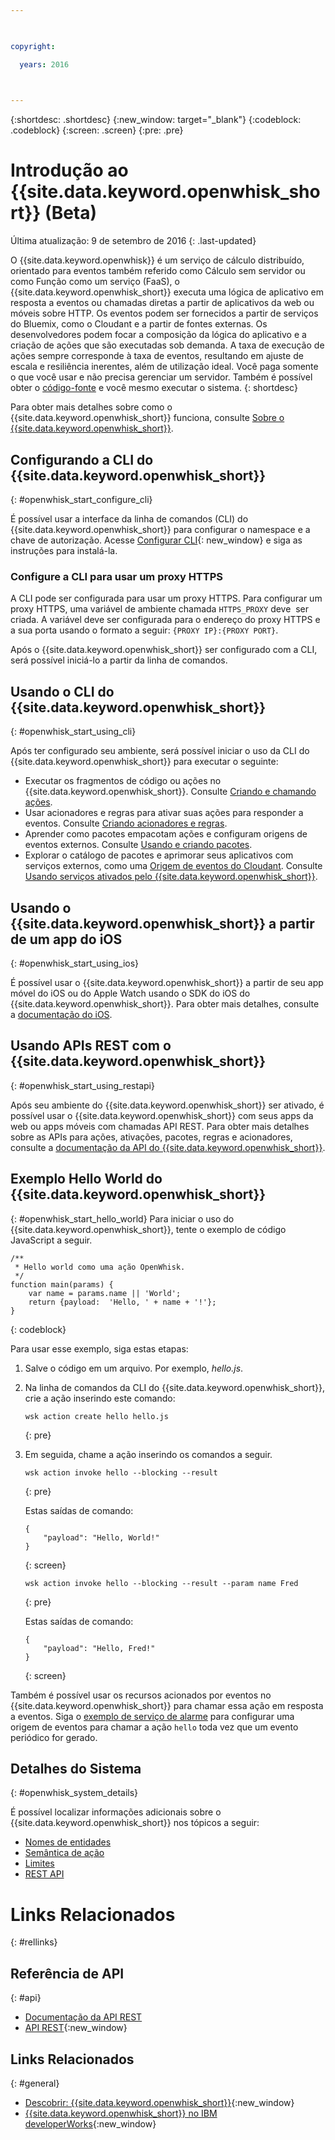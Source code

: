 ```yaml
---

 

copyright:

  years: 2016

 

---
```


{:shortdesc: .shortdesc}
{:new_window: target="_blank"}
{:codeblock: .codeblock}
{:screen: .screen}
{:pre: .pre}

# Introdução ao {{site.data.keyword.openwhisk_short}} (Beta)
Última atualização: 9 de setembro de 2016
{: .last-updated}

O {{site.data.keyword.openwhisk}} é um serviço de cálculo distribuído, orientado para eventos também referido como Cálculo sem servidor ou como Função como um serviço (FaaS), o
{{site.data.keyword.openwhisk_short}} executa uma lógica de aplicativo em resposta a eventos ou chamadas diretas a partir de aplicativos da web ou móveis sobre HTTP. Os eventos
podem ser fornecidos a partir de serviços do Bluemix, como o Cloudant e a partir de
fontes externas. Os desenvolvedores podem focar a composição da lógica do aplicativo e a criação de ações que são executadas sob demanda. A
taxa de execução de ações sempre corresponde à taxa de eventos, resultando em ajuste de
escala e resiliência inerentes, além de utilização ideal. Você paga somente o que você usar e não precisa gerenciar um servidor. Também é possível obter o [código-fonte](https://github.com/openwhisk/openwhisk) e você mesmo executar o sistema.
{: shortdesc}

Para obter mais detalhes sobre como o {{site.data.keyword.openwhisk_short}} funciona, consulte [Sobre o {{site.data.keyword.openwhisk_short}}](./openwhisk_about.html).

## Configurando a CLI do {{site.data.keyword.openwhisk_short}}
{: #openwhisk_start_configure_cli}

É possível usar a interface da linha de comandos (CLI) do {{site.data.keyword.openwhisk_short}} para configurar o namespace e a chave de autorização. 
Acesse [Configurar CLI](https://new-console.{DomainName}/openwhisk/cli){: new_window} e siga as instruções para instalá-la. 

### Configure a CLI para usar um proxy HTTPS

A CLI pode ser configurada para usar um proxy HTTPS. Para configurar um proxy HTTPS, uma variável de ambiente chamada `HTTPS_PROXY` deve
 ser criada. A variável deve ser configurada para o endereço do proxy HTTPS e a sua porta usando o formato a seguir:
`{PROXY IP}:{PROXY PORT}`.


Após o {{site.data.keyword.openwhisk_short}} ser configurado com a CLI,
será possível iniciá-lo a partir da linha de comandos.

## Usando o CLI do {{site.data.keyword.openwhisk_short}}
{: #openwhisk_start_using_cli}

Após ter configurado seu ambiente, será possível iniciar o uso da CLI do {{site.data.keyword.openwhisk_short}} para executar o seguinte:

* Executar os fragmentos de código ou ações no {{site.data.keyword.openwhisk_short}}. Consulte [Criando e chamando ações](./openwhisk_actions.html).
* Usar acionadores e regras para ativar suas ações para responder a eventos. Consulte [Criando acionadores e regras](./openwhisk_triggers_rules.html).
* Aprender como pacotes empacotam ações e configuram origens de eventos externos. Consulte [Usando e criando pacotes](./openwhisk_packages.html).
* Explorar o catálogo de pacotes e aprimorar seus aplicativos com serviços externos, como uma [Origem de eventos do Cloudant](./openwhisk_catalog.html#openwhisk_catalog_cloudant). Consulte [Usando serviços ativados pelo {{site.data.keyword.openwhisk_short}}](./openwhisk_catalog.html).


## Usando o {{site.data.keyword.openwhisk_short}} a partir de um app do iOS
{: #openwhisk_start_using_ios}

É possível usar o {{site.data.keyword.openwhisk_short}} a partir de seu app móvel do iOS ou do Apple Watch usando o SDK do iOS do {{site.data.keyword.openwhisk_short}}. Para obter mais detalhes, consulte a [documentação do iOS](./openwhisk_mobile_sdk.html).

## Usando APIs REST com o {{site.data.keyword.openwhisk_short}}
{: #openwhisk_start_using_restapi}

Após seu ambiente do {{site.data.keyword.openwhisk_short}} ser ativado, é possível usar o {{site.data.keyword.openwhisk_short}} com seus apps da web ou apps móveis com chamadas API REST.
Para obter mais detalhes sobre as APIs para ações, ativações, pacotes, regras e
acionadores, consulte a
[documentação
da API do {{site.data.keyword.openwhisk_short}}](https://new-console.{DomainName}/apidocs/98).

## Exemplo Hello World do {{site.data.keyword.openwhisk_short}}
{: #openwhisk_start_hello_world}
Para iniciar o uso do {{site.data.keyword.openwhisk_short}}, tente o exemplo de código JavaScript a seguir.

```
/**
 * Hello world como uma ação OpenWhisk.
 */
function main(params) {
    var name = params.name || 'World';
    return {payload:  'Hello, ' + name + '!'};
}
```
{: codeblock}

Para usar esse exemplo, siga estas etapas:

1. Salve o código em um arquivo. Por exemplo, *hello.js*.

2. Na linha de comandos da CLI do {{site.data.keyword.openwhisk_short}}, crie a ação inserindo este comando:

    ```
    wsk action create hello hello.js
    ```
    {: pre}

3. Em seguida, chame a ação inserindo os comandos a seguir.

    ```
    wsk action invoke hello --blocking --result
    ```
    {: pre}  

    Estas
saídas de comando:

    ```
    {
        "payload": "Hello, World!"
    }
    ```
    {: screen}

    ```
    wsk action invoke hello --blocking --result --param name Fred
    ```
    {: pre}  

    Estas
saídas de comando:

    ```
    {
        "payload": "Hello, Fred!"
    }
    ```
    {: screen}

Também é possível usar os recursos acionados por eventos no {{site.data.keyword.openwhisk_short}} para chamar essa ação em resposta a eventos. Siga o [exemplo de serviço de alarme](./openwhisk_packages.html#openwhisk_packages_trigger) para configurar uma origem de eventos para chamar a ação `hello` toda vez que um evento periódico for gerado.


## Detalhes do Sistema
{: #openwhisk_system_details}

É possível localizar informações adicionais sobre o {{site.data.keyword.openwhisk_short}} nos tópicos a seguir:

* [Nomes de entidades](./openwhisk_reference.html#openwhisk_entities)
* [Semântica de ação](./openwhisk_reference.html#openwhisk_semantics)
* [Limites
](./openwhisk_reference.html#openwhisk_syslimits)
* [REST API
](https://new-console.{DomainName}/apidocs/98)

# Links Relacionados
{: #rellinks}

## Referência de API
{: #api}
* [Documentação da API REST](./openwhisk_reference.html#openwhisk_ref_restapi)
* [API REST](https://new-console.{DomainName}/apidocs/98){:new_window}

## Links Relacionados
{: #general}
* [Descobrir: {{site.data.keyword.openwhisk_short}}](http://www.ibm.com/cloud-computing/bluemix/openwhisk/){:new_window}
* [{{site.data.keyword.openwhisk_short}} no IBM developerWorks](https://developer.ibm.com/openwhisk/){:new_window}
